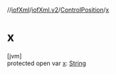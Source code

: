 //[iofXml](../../../index.md)/[iofXml.v2](../index.md)/[ControlPosition](index.md)/[x](x.md)

# x

[jvm]\
protected open var [x](x.md): [String](https://docs.oracle.com/javase/8/docs/api/java/lang/String.html)
